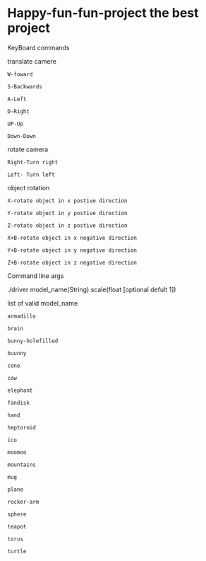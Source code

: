 # Happy-fun-fun-project the best project 

KeyBoard commands

  translate camere
  
    W-foward
    
    S-Backwards
    
    A-Left
    
    D-Right
    
    UP-Up
    
    Down-Down
    
    
    
  rotate camera
  
    Right-Turn right
    
    Left- Turn left
    
    
    
  object rotation
  
    X-rotate object in x postive direction
    
    Y-rotate object in y postive direction
    
    Z-rotate object in z postive direction
    
    X+B-rotate object in x negative direction
    
    Y+B-rotate object in y negative direction
    
    Z+B-rotate object in z negative direction
    
    
    
Command line args

./driver model_name(String) scale(float [optional defult 1])



  list of valid model_name

    armadillo
  
    brain
  
    bunny-holefilled
  
    buunny
  
    cone 
  
    cow
  
    elephant
  
    fandisk
  
    hand
  
    heptoroid
  
    ico
  
    moomoo
  
    mountains
  
    mug
  
    plane
  
    rocker-arm
  
    sphere
  
    teapot
  
    torus
  
    turtle
